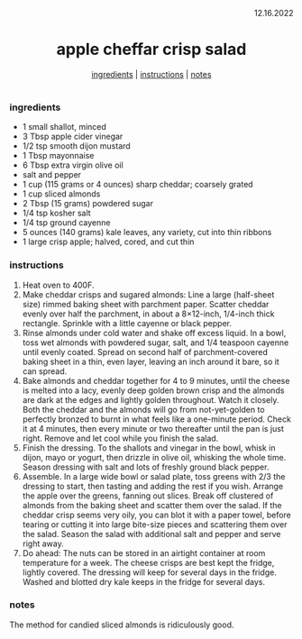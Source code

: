 <p align="right">12.16.2022</p>

<h1 align="center">apple cheffar crisp salad</h1>

<div align="center">
  <a href="#ingredients">ingredients</a> | 
  <a href="#instructions">instructions</a> | 
  <a href="#notes">notes</a>
</div>
<br>

### ingredients
- 1 small shallot, minced
- 3 Tbsp apple cider vinegar
- 1/2 tsp smooth dijon mustard
- 1 Tbsp mayonnaise
- 6 Tbsp extra virgin olive oil
- salt and pepper
- 1 cup (115 grams or 4 ounces) sharp cheddar; coarsely grated
- 1 cup sliced almonds
- 2 Tbsp (15 grams) powdered sugar
- 1/4 tsp kosher salt
- 1/4 tsp ground cayenne
- 5 ounces (140 grams) kale leaves, any variety, cut into thin ribbons
- 1 large crisp apple; halved, cored, and cut thin

### instructions
1. Heat oven to 400F.
1. Make cheddar crisps and sugared almonds: Line a large (half-sheet size) rimmed baking sheet with parchment paper. Scatter cheddar evenly over half the parchment, in about a 8×12-inch, 1/4-inch thick rectangle. Sprinkle with a little cayenne or black pepper.
1. Rinse almonds under cold water and shake off excess liquid. In a bowl, toss wet almonds with powdered sugar, salt, and 1/4 teaspoon cayenne until evenly coated. Spread on second half of parchment-covered baking sheet in a thin, even layer, leaving an inch around it bare, so it can spread.
1. Bake almonds and cheddar together for 4 to 9 minutes, until the cheese is melted into a lacy, evenly deep golden brown crisp and the almonds are dark at the edges and lightly golden throughout. Watch it closely. Both the cheddar and the almonds will go from not-yet-golden to perfectly bronzed to burnt in what feels like a one-minute period. Check it at 4 minutes, then every minute or two thereafter until the pan is just right. Remove and let cool while you finish the salad.
1. Finish the dressing. To the shallots and vinegar in the bowl, whisk in dijon, mayo or yogurt, then drizzle in olive oil, whisking the whole time. Season dressing with salt and lots of freshly ground black pepper.
1. Assemble. In a large wide bowl or salad plate, toss greens with 2/3 the dressing to start, then tasting and adding the rest if you wish. Arrange the apple over the greens, fanning out slices. Break off clustered of almonds from the baking sheet and scatter them over the salad. If the cheddar crisp seems very oily, you can blot it with a paper towel, before tearing or cutting it into large bite-size pieces and scattering them over the salad. Season the salad with additional salt and pepper and serve right away.
1. Do ahead: The nuts can be stored in an airtight container at room temperature for a week. The cheese crisps are best kept the fridge, lightly covered. The dressing will keep for several days in the fridge. Washed and blotted dry kale keeps in the fridge for several days. 

### notes
The method for candied sliced almonds is ridiculously good.

